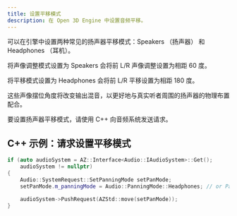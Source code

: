 ```yaml
---
title: 设置平移模式
description: 在 Open 3D Engine 中设置音频平移。
---
```


可以在引擎中设置两种常见的扬声器平移模式：Speakers （扬声器） 和 Headphones （耳机）。

将声像调整模式设置为 Speakers 会将前 L/R 声像调整设置为相距 60 度。

将平移模式设置为 Headphones 会将前 L/R 平移设置为相距 180 度。

这些声像摆位角度将改变输出混音，以更好地与真实听者周围的扬声器的物理布置配合。

要设置扬声器平移模式，请使用 C++ 向音频系统发送请求。

## C++ 示例：请求设置平移模式

```cpp
if (auto audioSystem = AZ::Interface<Audio::IAudioSystem>::Get();
    audioSystem != nullptr)
{
    Audio::SystemRequest::SetPanningMode setPanMode;
    setPanMode.m_panningMode = Audio::PanningMode::Headphones; // or PanningMode::Speakers

    audioSystem->PushRequest(AZStd::move(setPanMode));
}
```
